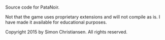 Source code for PataNoir.

Not that the game uses proprietary extensions and will not compile as is. I have made it available for educational purposes.

Copyright 2015 by Simon Christiansen.
All rights reserved.

